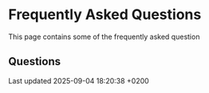 <div id="header">

# Frequently Asked Questions

</div>

<div id="content">

<div id="preamble">

<div class="sectionbody">

<div class="paragraph">

This page contains some of the frequently asked question

</div>

</div>

</div>

<div class="sect1">

## Questions

<div class="sectionbody">

</div>

</div>

</div>

<div id="footer">

<div id="footer-text">

Last updated 2025-09-04 18:20:38 +0200

</div>

</div>

